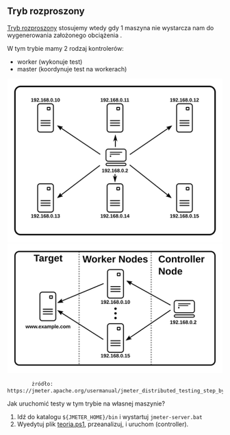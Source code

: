 ## Tryb rozproszony

[Tryb rozproszony](https://jmeter.apache.org/usermanual/jmeter_distributed_testing_step_by_step.html) stosujemy wtedy gdy 1 maszyna 
nie wystarcza nam do wygenerowania założonego obciążenia .

W tym trybie mamy 2 rodzaj kontrolerów:
- worker (wykonuje test)
- master (koordynuje test na workerach)

![architecture](img/distributed-jmeter.svg)
![terminology](img/distributed-names.svg)


            żródło: https://jmeter.apache.org/usermanual/jmeter_distributed_testing_step_by_step.html



Jak uruchomić testy w tym trybie na własnej maszynie?

1. Idź do katalogu `${JMETER_HOME}/bin` i wystartuj `jmeter-server.bat`
2. Wyedytuj plik [teoria.ps1](teoria.ps1), przeanalizuj, i uruchom (controller).

